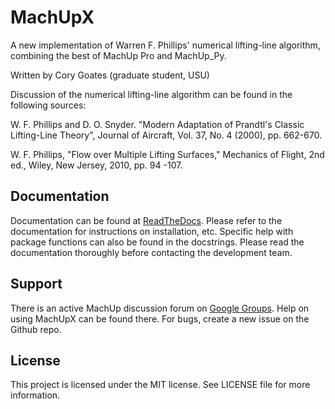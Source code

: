 # MachUpX
A new implementation of Warren F. Phillips' numerical lifting-line algorithm, combining the best of MachUp Pro and MachUp_Py.

Written by Cory Goates (graduate student, USU)

Discussion of the numerical lifting-line algorithm can be found in the following sources:

W. F. Phillips and D. O. Snyder. "Modern Adaptation of Prandtl's
Classic Lifting-Line Theory", Journal of Aircraft, Vol. 37, No. 4
(2000), pp. 662-670.

W. F. Phillips, "Flow over Multiple Lifting Surfaces," Mechanics of
Flight, 2nd ed., Wiley, New Jersey, 2010, pp. 94 -107.

## Documentation
Documentation can be found at [ReadTheDocs](https://machupx.readthedocs.io). Please refer to the documentation for instructions on installation, etc. Specific help with package functions can also be found in the docstrings. Please read the documentation thoroughly before contacting the development team.

## Support
There is an active MachUp discussion forum on [Google Groups](https://groups.google.com/forum/#!categories/machup_forum). Help on using MachUpX can be found there.
For bugs, create a new issue on the Github repo.

## License
This project is licensed under the MIT license. See LICENSE file for more information. 